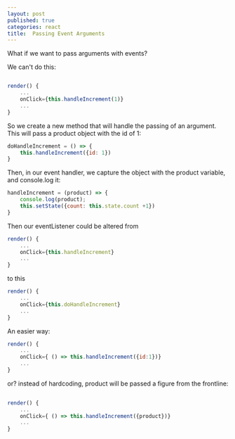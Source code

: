 ```yaml
---
layout: post
published: true
categories: react
title:  Passing Event Arguments
---
```


What if we want to pass arguments with events? 

We can't do this: 

```javascript

render() {
    ...
    onClick={this.handleIncrement(1)}
    ...
}

```

So we create a new method that will handle the passing of an argument.  This will pass a product object with the id of 1: 

```javascript
doHandleIncrement = () => {
    this.handleIncrement({id: 1})
}
```

Then, in our event handler, we capture the object with the product variable, and console.log it:

```javascript
handleIncrement = (product) => {
    console.log(product);
    this.setState({count: this.state.count +1})
}

```
Then our eventListener could be altered from 

```javascript
render() {
    ...
    onClick={this.handleIncrement}
    ...
}
```
to this

```javascript
render() {
    ...
    onClick={this.doHandleIncrement}
    ...
}
```

An easier way: 

```javascript
render() {
    ...
    onClick={ () => this.handleIncrement({id:1})}
    ...
}
```
or? instead of hardcoding, product will be passed a figure from the frontline: 

```javascript
 
render() {
    ...
    onClick={ () => this.handleIncrement({product})}
    ...
}

```